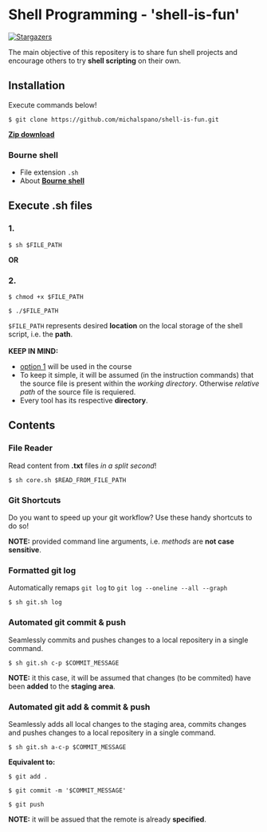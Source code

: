 # Shell Programming - 'shell-is-fun'

[![Stargazers][stars-shield]][stars-url]

The main objective of this repositery is to share fun shell projects and encourage others to try __shell scripting__ on their own.

## Installation
Execute commands below!

```Shell
$ git clone https://github.com/michalspano/shell-is-fun.git
```

[__Zip download__][ZIP]

### Bourne shell
- File extension `.sh`
- About [__Bourne shell__][WIKI_LINK]

## Execute .sh files
### 1.
```Shell
$ sh $FILE_PATH
```

**OR**

### 2.
```Shell
$ chmod +x $FILE_PATH
```

```Shell
$ ./$FILE_PATH
```

`$FILE_PATH` represents desired __location__ on the local storage of the shell script, i.e. the __path__.
<br><br>
__KEEP IN MIND:__ 
- [option 1](#1.) will be used in the course
- To keep it simple, it will be assumed (in the instruction commands) that the source file is present within the _working directory_. Otherwise _relative path_ of the source file is requiered.
- Every tool has its respective __directory__.

## Contents

### File Reader
Read content from __.txt__ files _in a split second_!

```Shell
$ sh core.sh $READ_FROM_FILE_PATH
```

### Git Shortcuts
Do you want to speed up your git workflow? Use these handy shortcuts to do so!

__NOTE:__ provided command line arguments, i.e. _methods_ are __not case sensitive__.

### Formatted git log
Automatically remaps `git log` to `git log --oneline --all --graph`

```Shell
$ sh git.sh log
```

### Automated git commit & push
Seamlessly commits and pushes changes to a local repositery in a single command.

```Shell
$ sh git.sh c-p $COMMIT_MESSAGE
```

__NOTE:__ it this case, it will be assumed that changes (to be commited) have been __added__ to the __staging area__.

### Automated git add & commit & push
Seamlessly adds all local changes to the staging area, commits changes and pushes changes to a local repositery in a single command.

```Shell
$ sh git.sh a-c-p $COMMIT_MESSAGE
```

__Equivalent to:__ <br>
```Shell
$ git add .
```

```Shell
$ git commit -m '$COMMIT_MESSAGE'
```

```Shell
$ git push
```

__NOTE:__ it will be assued that the remote is already __specified__.

<!-- LINK REFS -->
[WIKI_LINK]: https://en.wikipedia.org/wiki/Bourne_shell
[stars-shield]: https://img.shields.io/github/stars/michalspano/shell-is-fun.svg?style=for-the-badge
[stars-url]: https://github.com/michalspano/shell-is-fun/stargazers
[ZIP]: https://github.com/michalspano/shell-is-fun/archive/refs/heads/main.zip
